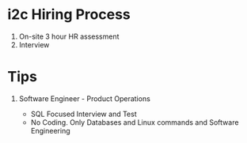 # i2c Hiring Process
1. On-site 3 hour HR assessment
2. Interview

# Tips
1. Software Engineer - Product Operations

    * SQL Focused Interview and Test
    * No Coding. Only Databases and Linux commands and Software Engineering